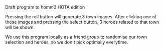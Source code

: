 Draft program to homm3 HOTA edition

Pressing the roll button will generate 3 town images. After clicking one of these images and pressing the select button, 3 heroes related to that town will be shown.

We use this program locally as a friend group to randomise our town selection and heroes, so we don't pick optimally everytime.

